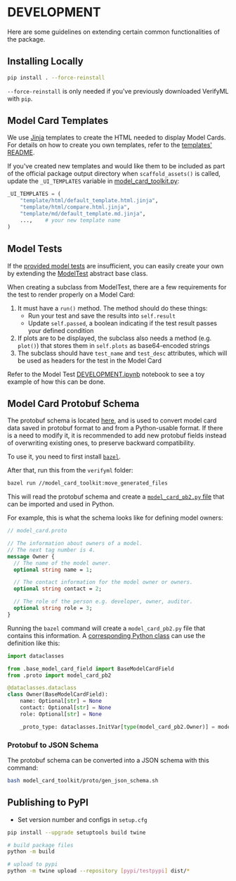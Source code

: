 # DEVELOPMENT

Here are some guidelines on extending certain common functionalities of the package.

## Installing Locally

```sh
pip install . --force-reinstall
```

`--force-reinstall` is only needed if you've previously downloaded VerifyML with `pip`.

## Model Card Templates

We use [Jinja](https://jinja.palletsprojects.com/en/3.0.x/) templates to create the HTML needed to display Model Cards. For details on how to create you own templates, refer to the [templates' README](verifyml/model_card_toolkit/template/README.md).

If you've created new templates and would like them to be included as part of the official package output directory when `scaffold_assets()` is called, update the `_UI_TEMPLATES` variable in [model_card_toolkit.py](verifyml/model_card_toolkit/model_card_toolkit.py):

```python
_UI_TEMPLATES = (
    "template/html/default_template.html.jinja",
    "template/html/compare.html.jinja",
    "template/md/default_template.md.jinja",
    ...,    # your new template name
)
```

## Model Tests

If the [provided model tests](verifyml/model_tests) are insufficient, you can easily create your own by extending the [ModelTest](verifyml/model_tests/ModelTest.py) abstract base class.

When creating a subclass from ModelTest, there are a few requirements for the test to render properly on a Model Card:

1. It must have a `run()` method. The method should do these things:
   - Run your test and save the results into `self.result`
   - Update `self.passed`, a boolean indicating if the test result passes your defined condition
2. If plots are to be displayed, the subclass also needs a method (e.g. `plot()`) that stores them in `self.plots` as base64-encoded strings
3. The subclass should have `test_name` and `test_desc` attributes, which will be used as headers for the test in the Model Card

Refer to the Model Test [DEVELOPMENT.ipynb](verifyml/model_tests/DEVELOPMENT.ipynb) notebook to see a toy example of how this can be done.

## Model Card Protobuf Schema

The protobuf schema is located [here](verifyml/model_card_toolkit/proto/model_card.proto), and is used to convert model card data saved in protobuf format to and from a Python-usable format. If there is a need to modify it, it is recommended to add new protobuf fields instead of overwriting existing ones, to preserve backward compatibility.

To use it, you need to first install [`bazel`](https://docs.bazel.build/versions/4.2.1/install.html).

After that, run this from the `verifyml` folder:

```sh
bazel run //model_card_toolkit:move_generated_files
```

This will read the protobuf schema and create a [`model_card_pb2.py` file](verifyml/model_card_toolkit/proto/model_card_pb2.py) that can be imported and used in Python.

For example, this is what the schema looks like for defining model owners:

```protobuf
// model_card.proto

// The information about owners of a model.
// The next tag number is 4.
message Owner {
  // The name of the model owner.
  optional string name = 1;

  // The contact information for the model owner or owners.
  optional string contact = 2;

  // The role of the person e.g. developer, owner, auditor.
  optional string role = 3;
}
```

Running the `bazel` command will create a `model_card_pb2.py` file that contains this information. A [corresponding Python class](verifyml/model_card_toolkit/model_card.py) can use the definition like this:

```python
import dataclasses

from .base_model_card_field import BaseModelCardField
from .proto import model_card_pb2

@dataclasses.dataclass
class Owner(BaseModelCardField):
    name: Optional[str] = None
    contact: Optional[str] = None
    role: Optional[str] = None

    _proto_type: dataclasses.InitVar[type(model_card_pb2.Owner)] = model_card_pb2.Owner
```

### Protobuf to JSON Schema

The protobuf schema can be converted into a JSON schema with this command:

```sh
bash model_card_toolkit/proto/gen_json_schema.sh
```

## Publishing to PyPI

- Set version number and configs in `setup.cfg`

```bash
pip install --upgrade setuptools build twine

# build package files
python -m build

# upload to pypi
python -m twine upload --repository [pypi/testpypi] dist/*
```
